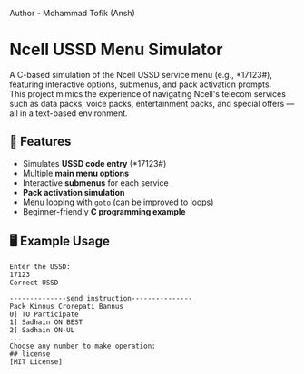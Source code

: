 Author - Mohammad Tofik (Ansh)
# Ncell USSD Menu Simulator

A C-based simulation of the Ncell USSD service menu (e.g., *17123#), featuring interactive options, submenus, and pack activation prompts.  
This project mimics the experience of navigating Ncell's telecom services such as data packs, voice packs, entertainment packs, and special offers — all in a text-based environment.

## 📌 Features
- Simulates **USSD code entry** (*17123#)
- Multiple **main menu options**
- Interactive **submenus** for each service
- **Pack activation simulation**
- Menu looping with `goto` (can be improved to loops)
- Beginner-friendly **C programming example**

## 🖥 Example Usage
```text
Enter the USSD:
17123
Correct USSD

--------------send instruction---------------
Pack Kinnus Crorepati Bannus
0] TO Participate
1] Sadhain ON BEST
2] Sadhain ON-UL
...
Choose any number to make operation:
## license
[MIT License]